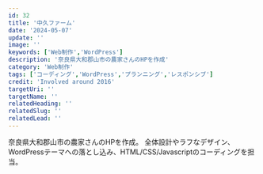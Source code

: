```yaml
---
id: 32
title: '中久ファーム'
date: '2024-05-07'
update: ''
image: ''
keywords: ['Web制作','WordPress']
description: '奈良県大和郡山市の農家さんのHPを作成'
category: 'Web制作'
tags: ['コーディング','WordPress','プランニング','レスポンシブ']
credit: 'Involved around 2016'
targetUri: ''
targetName: ''
relatedHeading: ''
relatedSlug: ''
relatedLead: ''
---
```

奈良県大和郡山市の農家さんのHPを作成。
全体設計やラフなデザイン、WordPressテーマへの落とし込み、HTML/CSS/Javascriptのコーディングを担当。